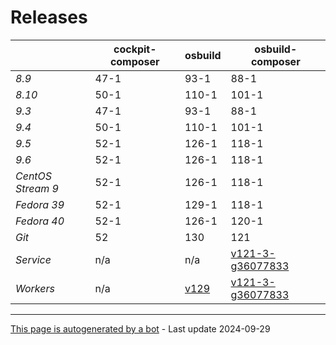 # Releases
|       | cockpit-composer    | osbuild    | osbuild-composer    |
|-------|---------------------|------------|---------------------|
*8.9* | 47-1 | 93-1 | 88-1
*8.10* | 50-1 | 110-1 | 101-1
*9.3* | 47-1 | 93-1 | 88-1
*9.4* | 50-1 | 110-1 | 101-1
*9.5* | 52-1 | 126-1 | 118-1
*9.6* | 52-1 | 126-1 | 118-1
*CentOS Stream 9* | 52-1 | 126-1 | 118-1
*Fedora 39* | 52-1 | 129-1 | 118-1
*Fedora 40* | 52-1 | 126-1 | 120-1
*Git* | 52 | 130 | 121
*Service* | n/a | n/a | [v121-3-g36077833](https://github.com/osbuild/osbuild-composer/compare/v121-3-g36077833...main)
*Workers* | n/a | [v129](https://github.com/osbuild/osbuild/compare/v129...main) | [v121-3-g36077833](https://github.com/osbuild/osbuild-composer/compare/v121-3-g36077833...main)

---

[This page is autogenerated by a bot](https://gitlab.cee.redhat.com/osbuild/guides-bot/-/blob/main/release_overview.py) - Last update 2024-09-29